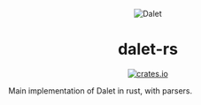 <div align="center">

![Dalet](https://github.com/TxtDot/.github/blob/main/imgs/dalet-rs.png?raw=true)

# dalet-rs

[![crates.io](https://img.shields.io/crates/v/dalet.svg)](https://crates.io/crates/dalet)

</div>

Main implementation of Dalet in rust, with parsers.
